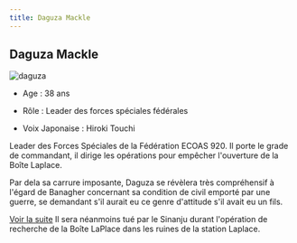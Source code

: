 ```yaml
---
title: Daguza Mackle
---
```


Daguza Mackle
-------------


![daguza](/images/stories/saga/unicorn/persos/fed/daguza.jpg)
- Age : 38 ans
  
- Rôle : Leader des forces spéciales fédérales
  
- Voix Japonaise : Hiroki Touchi



Leader des Forces Spéciales de la Fédération ECOAS 920. Il porte le grade de commandant, il dirige les opérations pour empêcher l'ouverture de la Boîte Laplace.


Par dela sa carrure imposante, Daguza se révèlera très compréhensif à l'égard de Banagher concernant sa condition de civil emporté par une guerre, se demandant s'il aurait eu ce genre d'attitude s'il avait eu un fils.


[Voir la suite](javascript:spoiler();)
Il sera néanmoins tué par le Sinanju durant l'opération de recherche de la Boîte LaPlace dans les ruines de la station Laplace.


